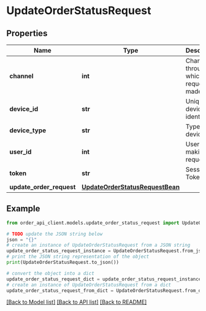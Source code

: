 # UpdateOrderStatusRequest


## Properties

Name | Type | Description | Notes
------------ | ------------- | ------------- | -------------
**channel** | **int** | Channel ID through which the request is made | 
**device_id** | **str** | Unique device identifier | [optional] 
**device_type** | **str** | Type of the device | [optional] 
**user_id** | **int** | User ID making the request | [optional] 
**token** | **str** | Session Token | [optional] 
**update_order_request** | [**UpdateOrderStatusRequestBean**](UpdateOrderStatusRequestBean.md) |  | [optional] 

## Example

```python
from order_api_client.models.update_order_status_request import UpdateOrderStatusRequest

# TODO update the JSON string below
json = "{}"
# create an instance of UpdateOrderStatusRequest from a JSON string
update_order_status_request_instance = UpdateOrderStatusRequest.from_json(json)
# print the JSON string representation of the object
print(UpdateOrderStatusRequest.to_json())

# convert the object into a dict
update_order_status_request_dict = update_order_status_request_instance.to_dict()
# create an instance of UpdateOrderStatusRequest from a dict
update_order_status_request_from_dict = UpdateOrderStatusRequest.from_dict(update_order_status_request_dict)
```
[[Back to Model list]](../README.md#documentation-for-models) [[Back to API list]](../README.md#documentation-for-api-endpoints) [[Back to README]](../README.md)


